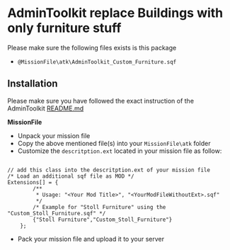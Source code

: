 # AdminToolkit replace Buildings with only furniture stuff

Please make sure the following files exists is this package 

+ `@MissionFile\atk\AdminToolkit_Custom_Furniture.sqf`

## Installation

Please make sure you have followed the exact instruction of the AdminToolkit <a href="../README.md">README.md</a>

**MissionFile**

+ Unpack your mission file
+ Copy the above mentioned file(s) into your `MissionFile\atk` folder
+ Customize the `descritption.ext` located in your mission file as follow:

```

// add this class into the descritption.ext of your mission file
/* Load an additional sqf file as MOD */
Extensions[] = {
		/**
		 * Usage: "<Your Mod Title>", "<YourModFileWithoutExt>.sqf"
		 */
		/* Example for "Stoll Furniture" using the "Custom_Stoll_Furniture.sqf" */
		{"Stoll Furniture","Custom_Stoll_Furniture"}
	};
```

+ Pack your mission file and upload it to your server
